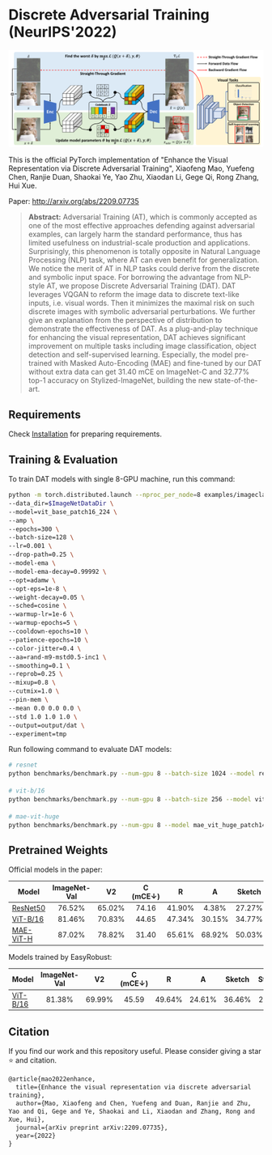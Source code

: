 # Discrete Adversarial Training (NeurIPS'2022)

![DAT](framework.jpg)

This is the official PyTorch implementation of "Enhance the Visual Representation via Discrete Adversarial Training", Xiaofeng Mao, Yuefeng Chen, Ranjie Duan, Shaokai Ye, Yao Zhu, Xiaodan Li, Gege Qi, Rong Zhang, Hui Xue.

Paper: http://arxiv.org/abs/2209.07735

>**Abstract:** Adversarial Training (AT), which is commonly accepted as one of the most effective approaches defending against adversarial examples, can largely harm the
standard performance, thus has limited usefulness on industrial-scale production
and applications. Surprisingly, this phenomenon is totally opposite in Natural
Language Processing (NLP) task, where AT can even benefit for generalization.
We notice the merit of AT in NLP tasks could derive from the discrete and symbolic input space. For borrowing the advantage from NLP-style AT, we propose
Discrete Adversarial Training (DAT). DAT leverages VQGAN to reform the image
data to discrete text-like inputs, i.e. visual words. Then it minimizes the maximal risk on such discrete images with symbolic adversarial perturbations. We
further give an explanation from the perspective of distribution to demonstrate
the effectiveness of DAT. As a plug-and-play technique for enhancing the visual
representation, DAT achieves significant improvement on multiple tasks including
image classification, object detection and self-supervised learning. Especially, the model pre-trained with Masked Auto-Encoding (MAE) and fine-tuned by our DAT
without extra data can get 31.40 mCE on ImageNet-C and 32.77% top-1 accuracy
on Stylized-ImageNet, building the new state-of-the-art.

## Requirements
Check [Installation](../../../../README.md#installation) for preparing requirements.

## Training & Evaluation 

To train DAT models with single 8-GPU machine, run this command:

```bash
python -m torch.distributed.launch --nproc_per_node=8 examples/imageclassification/imagenet/dat/main.py \
--data_dir=$ImageNetDataDir \
--model=vit_base_patch16_224 \
--amp \
--epochs=300 \
--batch-size=128 \
--lr=0.001 \
--drop-path=0.25 \
--model-ema \
--model-ema-decay=0.99992 \
--opt=adamw \
--opt-eps=1e-8 \
--weight-decay=0.05 \
--sched=cosine \
--warmup-lr=1e-6 \
--warmup-epochs=5 \
--cooldown-epochs=10 \
--patience-epochs=10 \
--color-jitter=0.4 \
--aa=rand-m9-mstd0.5-inc1 \
--smoothing=0.1 \
--reprob=0.25 \
--mixup=0.8 \
--cutmix=1.0 \
--pin-mem \
--mean 0.0 0.0 0.0 \
--std 1.0 1.0 1.0 \
--output=output/dat \
--experiment=tmp
```

Run following command to evaluate DAT models:

```bash
# resnet
python benchmarks/benchmark.py --num-gpu 8 --batch-size 1024 --model resnet50 --interpolation 3 --ckpt_path http://alisec-competition.oss-cn-shanghai.aliyuncs.com/discrete_adversarial_training_models/resnet50_dat.pth

# vit-b/16
python benchmarks/benchmark.py --num-gpu 8 --batch-size 256 --model vit_base_patch16_224 --interpolation 3 --ckpt_path http://alisec-competition.oss-cn-shanghai.aliyuncs.com/discrete_adversarial_training_models/vit_dat.pth

# mae-vit-huge
python benchmarks/benchmark.py --num-gpu 8 --model mae_vit_huge_patch14 --interpolation 3 --ckpt_path http://alisec-competition.oss-cn-shanghai.aliyuncs.com/discrete_adversarial_training_models/mae_dat.pth
```

## Pretrained Weights

Official models in the paper:

| Model | ImageNet-Val | V2 | C (mCE↓) | R | A | Sketch| Stylized | Files |
| ---- | :----: | :----: | :----: | :----: | :----: | :----: | :----: | :----: |
| [ResNet50](https://arxiv.org/abs/1512.03385) | 76.52% | 65.02% | 74.16 | 41.90% | 4.38% | 27.27% | 10.8% |[ckpt](http://alisec-competition.oss-cn-shanghai.aliyuncs.com/discrete_adversarial_training_models/resnet50_dat.pth) |
| [ViT-B/16](https://arxiv.org/abs/2010.11929) | 81.46% | 70.83% | 44.65 | 47.34% | 30.15% | 34.77% | 23.13% |[ckpt](http://alisec-competition.oss-cn-shanghai.aliyuncs.com/discrete_adversarial_training_models/vit_dat.pth) |
| [MAE-ViT-H](https://arxiv.org/abs/2111.06377) | 87.02% | 78.82% | 31.40 | 65.61% | 68.92% | 50.03% | 32.77% |[ckpt](http://alisec-competition.oss-cn-shanghai.aliyuncs.com/discrete_adversarial_training_models/mae_dat.pth) |

Models trained by EasyRobust:

| Model | ImageNet-Val | V2 | C (mCE↓) | R | A | Sketch| Stylized | Files |
| ---- | :----: | :----: | :----: | :----: | :----: | :----: | :----: | :----: |
| [ViT-B/16](https://arxiv.org/abs/2010.11929) | 81.38% | 69.99% | 45.59 | 49.64% | 24.61% | 36.46% | 24.84% |[ckpt](http://alisec-competition.oss-cn-shanghai.aliyuncs.com/xiaofeng/easy_robust/benchmark_models/ours/examples/dat/model_best.pth.tar)/[args](http://alisec-competition.oss-cn-shanghai.aliyuncs.com/xiaofeng/easy_robust/benchmark_models/ours/examples/dat/args.yaml)/[logs](http://alisec-competition.oss-cn-shanghai.aliyuncs.com/xiaofeng/easy_robust/benchmark_models/ours/examples/dat/summary.csv) |

## Citation
If you find our work and this repository useful. Please consider giving a star ⭐ and citation. 

```
@article{mao2022enhance,
  title={Enhance the visual representation via discrete adversarial training},
  author={Mao, Xiaofeng and Chen, Yuefeng and Duan, Ranjie and Zhu, Yao and Qi, Gege and Ye, Shaokai and Li, Xiaodan and Zhang, Rong and Xue, Hui},
  journal={arXiv preprint arXiv:2209.07735},
  year={2022}
}
```
